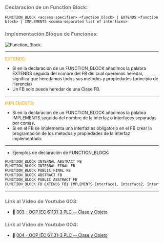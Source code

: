 ### <span style="color:grey">Declaracion de un Function Block:</span> 
```iecst
FUNCTION_BLOCK <access specifier> <function block> | EXTENDS <function block> | IMPLEMENTS <comma-separated list of interfaces>
```
### <span style="color:grey">Implementación Bloque de Funciones:</span> 

![Function_Block](../imagenes/Function_Block_Coche.png)



***
<span style="color:orange"> EXTENDS:</span> 
- Si en la declaración de un FUNCTION_BLOCK añadimos la palabra EXTENDS seguida del nombre del FB del cual queremos heredar, significa que heredamos todos sus metodos y propiedades.(principio de Herencia)
- Un FB solo puede heredar de una Clase FB.
***
<span style="color:orange"> IMPLEMENTS:</span> 
- Si en la declaración de un FUNCTION_BLOCK añadimos la palabra IMPLEMENTS seguido del nombre de la interfaz o interfaces separadas por comas.
- Si en el FB se implementa una interfaz es obligatorio en el FB crear la programación de los metodos y propiedades de la interfaz implementada.
***
- Ejemplos de declaración de FUNCTION_BLOCK:

```javascript
FUNCTION_BLOCK INTERNAL ABSTRACT FB
FUNCTION_BLOCK INTERNAL FINAL FB
FUNCTION_BLOCK PUBLIC FINAL FB
FUNCTION_BLOCK ABSTRACT FB
FUNCTION_BLOCK PUBLIC ABSTRACT FB
FUNCTION_BLOCK FB EXTENDS FB1 IMPLEMENTS Interface1, Interface2, Interface3
```
***
### <span style="color:grey">Link al Video de Youtube 003:</span>
- 🔗 [003 - OOP IEC 61131-3 PLC -- Clase y Objeto](https://youtu.be/lchxx28wwXM)
### <span style="color:grey">Link al Video de Youtube 004:</span>
- 🔗 [004 - OOP IEC 61131-3 PLC -- Clase y Objeto](https://youtu.be/jGtGV9icvO0)